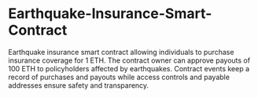 # Earthquake-Insurance-Smart-Contract
Earthquake insurance smart contract allowing individuals to purchase insurance coverage for 1 ETH. The contract owner can approve payouts of 100 ETH to policyholders affected by earthquakes. Contract events keep a record of purchases and payouts while access controls and payable addresses ensure safety and transparency.
